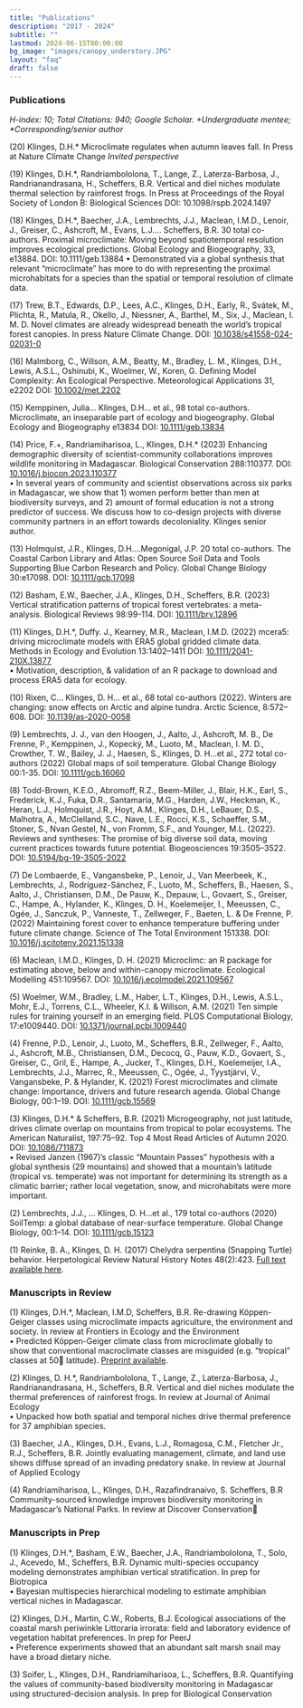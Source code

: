 ```yaml
---
title: "Publications"
description: "2017 - 2024"
subtitle: ""
lastmod: 2024-06-15T00:00:00
bg_image: "images/canopy_understory.JPG"
layout: "faq"
draft: false
---
```


### Publications

_H-index: 10; Total Citations: 940; Google Scholar. +Undergraduate mentee; \*Corresponding/senior author_

(20) Klinges, D.H.\* Microclimate regulates when autumn leaves fall. In Press at Nature Climate Change _Invited perspective_

(19) Klinges, D.H.\*, Randriambololona, T., Lange, Z., Laterza-Barbosa, J., Randrianandrasana, H., Scheffers, B.R. Vertical and diel niches modulate thermal selection by rainforest frogs. In Press at Proceedings of the Royal Society of London B: Biological Sciences DOI: 10.1098/rspb.2024.1497

(18) Klinges, D.H.\*, Baecher, J.A., Lembrechts, J.J., Maclean, I.M.D., Lenoir, J., Greiser, C., Ashcroft, M., Evans, L.J…. Scheffers, B.R. 30 total co-authors. Proximal microclimate: Moving beyond spatiotemporal resolution improves ecological predictions. Global Ecology and Biogeography, 33, e13884. DOI: 10.1111/geb.13884
• Demonstrated via a global synthesis that relevant “microclimate” has more to do with representing the proximal microhabitats for a species than the spatial or temporal resolution of climate data.

(17) Trew, B.T., Edwards, D.P., Lees, A.C., Klinges, D.H., Early, R., Svátek, M., Plichta, R., Matula, R., Okello, J., Niessner, A., Barthel, M., Six, J., Maclean, I. M. D. Novel climates are already widespread beneath the world’s tropical forest canopies. In press Nature Climate Change. DOI: [10.1038/s41558-024-02031-0](https://www.nature.com/articles/s41558-024-02031-0)

(16) Malmborg, C., Willson, A.M., Beatty, M., Bradley, L. M., Klinges, D.H., Lewis, A.S.L., Oshinubi, K., Woelmer, W., Koren, G. Defining Model Complexity: An Ecological Perspective. Meteorological Applications 31, e2202 DOI: [10.1002/met.2202
](https://onlinelibrary.wiley.com/doi/abs/10.1002/met.2202)

(15) Kemppinen, Julia… Klinges, D.H… et al., 98 total co-authors. Microclimate, an inseparable part of ecology and biogeography. Global Ecology and Biogeography e13834 DOI: [10.1111/geb.13834
](https://onlinelibrary.wiley.com/doi/abs/10.1111/geb.13834)

(14) Price, F.+, Randriamiharisoa, L., Klinges, D.H.\* (2023) Enhancing demographic diversity of scientist-community collaborations improves wildlife monitoring in Madagascar. Biological Conservation 288:110377. DOI: [10.1016/j.biocon.2023.110377](https://www.sciencedirect.com/science/article/pii/S0006320723004780)  
• In several years of community and scientist observations across six parks in Madagascar, we show that 1) women perform better than men at biodiversity surveys, and 2) amount of formal education is not a strong predictor of success. We discuss how to co-design projects with diverse community partners in an effort towards decoloniality. Klinges senior author.

(13) Holmquist, J.R., Klinges, D.H….Megonigal, J.P. 20 total co-authors. The Coastal Carbon Library and Atlas: Open Source Soil Data and Tools Supporting Blue Carbon Research and Policy. Global Change Biology 30:e17098. DOI: [10.1111/gcb.17098
](https://onlinelibrary.wiley.com/doi/abs/10.1111/gcb.17098)

(12) Basham, E.W., Baecher, J.A., Klinges, D.H., Scheffers, B.R. (2023) Vertical stratification patterns of tropical forest vertebrates: a meta-analysis. Biological Reviews 98:99-114. DOI: [10.1111/brv.12896](https://onlinelibrary.wiley.com/doi/abs/10.1111/brv.12896)

(11) Klinges, D.H.\*, Duffy. J., Kearney, M.R., Maclean, I.M.D. (2022) mcera5: driving microclimate models with ERA5 global gridded climate data. Methods in Ecology and Evolution 13:1402–1411 DOI: [10.1111/2041-210X.13877](https://onlinelibrary.wiley.com/doi/abs/10.1111/2041-210X.13877)  
• Motivation, description, & validation of an R package to download and process ERA5 data for ecology.

(10) Rixen, C… Klinges, D. H… et al., 68 total co-authors (2022). Winters are changing: snow effects on Arctic and alpine tundra. Arctic Science, 8:572–608. DOI: [10.1139/as-2020-0058
](https://cdnsciencepub.com/doi/full/10.1139/as-2020-0058)

(9) Lembrechts, J. J., van den Hoogen, J., Aalto, J., Ashcroft, M. B., De Frenne, P., Kemppinen, J., Kopecký, M., Luoto, M., Maclean, I. M. D., Crowther, T. W., Bailey, J. J., Haesen, S., Klinges, D. H…et al., 272 total co-authors (2022) Global maps of soil temperature. Global Change Biology 00:1-35. DOI: [10.1111/gcb.16060](https://onlinelibrary.wiley.com/doi/abs/10.1111/gcb.16060)

(8) Todd-Brown, K.E.O., Abromoff, R.Z., Beem-Miller, J., Blair, H.K., Earl, S., Frederick, K.J., Fuka, D.R., Santamaria, M.G., Harden, J.W., Heckman, K., Heran, L.J., Holmquist, J.R., Hoyt, A.M., Klinges, D.H., LeBauer, D.S., Malhotra, A., McClelland, S.C., Nave, L.E., Rocci, K.S., Schaeffer, S.M., Stoner, S., Nvan Gestel, N., von Fromm, S.F., and Younger, M.L. (2022). Reviews and syntheses: The promise of big diverse soil data, moving current practices towards future potential. Biogeosciences 19:3505–3522. DOI: [10.5194/bg-19-3505-2022](https://hal.archives-ouvertes.fr/hal-03747244)

(7) De Lombaerde, E., Vangansbeke, P., Lenoir, J., Van Meerbeek, K., Lembrechts, J., Rodríguez-Sánchez, F., Luoto, M., Scheffers, B., Haesen, S., Aalto, J., Christiansen, D.M., De Pauw, K., Depauw, L., Govaert, S., Greiser, C., Hampe, A., Hylander, K., Klinges, D. H., Koelemeijer, I., Meeussen, C., Ogée, J., Sanczuk, P., Vanneste, T., Zellweger, F., Baeten, L. & De Frenne, P. (2022) Maintaining forest cover to enhance temperature buffering under future climate change. Science of The Total Environment 151338. DOI: [10.1016/j.scitotenv.2021.151338
](https://www.sciencedirect.com/science/article/pii/S0048969721064160)

(6) Maclean, I.M.D., Klinges, D. H. (2021) Microclimc: an R package for estimating above, below and within-canopy microclimate. Ecological Modelling 451:109567. DOI: [10.1016/j.ecolmodel.2021.109567](https://www.sciencedirect.com/science/article/pii/S0304380021001265)

(5) Woelmer, W.M., Bradley, L.M., Haber, L.T., Klinges, D.H., Lewis, A.S.L., Mohr, E.J., Torrens, C.L., Wheeler, K.I. & Willson, A.M. (2021) Ten simple rules for training yourself in an emerging field. PLOS Computational Biology, 17:e1009440. DOI: [10.1371/journal.pcbi.1009440
](https://journals.plos.org/ploscompbiol/article?id=10.1371/journal.pcbi.1009440)

(4) Frenne, P.D., Lenoir, J., Luoto, M., Scheffers, B.R., Zellweger, F., Aalto, J., Ashcroft, M.B., Christiansen, D.M., Decocq, G., Pauw, K.D., Govaert, S., Greiser, C., Gril, E., Hampe, A., Jucker, T., Klinges, D.H., Koelemeijer, I.A., Lembrechts, J.J., Marrec, R., Meeussen, C., Ogée, J., Tyystjärvi, V., Vangansbeke, P. & Hylander, K. (2021) Forest microclimates and climate change: Importance, drivers and future research agenda. Global Change Biology, 00:1–19. DOI: [10.1111/gcb.15569](https://onlinelibrary.wiley.com/doi/abs/10.1111/gcb.15569)

(3) Klinges, D.H.\* & Scheffers, B.R. (2021) Microgeography, not just latitude, drives climate overlap on mountains from tropical to polar ecosystems. The American Naturalist, 197:75–92. Top 4 Most Read Articles of Autumn 2020. DOI: [10.1086/711873](https://www.journals.uchicago.edu/doi/10.1086/711873)  
• Revised Janzen (1967)’s classic “Mountain Passes” hypothesis with a global synthesis (29 mountains) and showed that a mountain’s latitude (tropical vs. temperate) was not important for determining its strength as a climatic barrier; rather local vegetation, snow, and microhabitats were more important.

(2) Lembrechts, J.J., … Klinges, D. H…et al., 179 total co-authors (2020) SoilTemp: a global database of near-surface temperature. Global Change Biology, 00:1–14. DOI: [10.1111/gcb.15123](https://onlinelibrary.wiley.com/doi/abs/10.1111/gcb.15123)

(1) Reinke, B. A., Klinges, D. H. (2017) Chelydra serpentina (Snapping Turtle) behavior. Herpetological Review Natural History Notes 48(2):423. [Full text available here](https://www.researchgate.net/publication/318726391_Chelydra_serpentina_Snapping_Turtle_Behavior).

### Manuscripts in Review

(1) Klinges, D.H.\*, Maclean, I.M.D, Scheffers, B.R. Re-drawing Köppen-Geiger classes using microclimate impacts agriculture, the environment and society. In review at Frontiers in Ecology and the Environment  
• Predicted Köppen-Geiger climate class from microclimate globally to show that conventional macroclimate classes are misguided (e.g. “tropical” classes at 50 latitude). [Preprint available](https://www.biorxiv.org/content/10.1101/2023.11.20.567953v1).

(2) Klinges, D. H.\*, Randriambololona, T., Lange, Z., Laterza-Barbosa, J., Randrianandrasana, H., Scheffers, B.R. Vertical and diel niches modulate the thermal preferences of rainforest frogs. In review at Journal of Animal Ecology  
• Unpacked how both spatial and temporal niches drive thermal preference for 37 amphibian species.

(3) Baecher, J.A., Klinges, D.H., Evans, L.J., Romagosa, C.M., Fletcher Jr., R.J., Scheffers, B.R. Jointly evaluating management, climate, and land use shows diffuse spread of an invading predatory snake. In review at Journal of Applied Ecology

(4) Randriamiharisoa, L., Klinges, D.H., Razafindranaivo, S. Scheffers, B.R Community-sourced knowledge improves biodiversity monitoring in Madagascar’s National Parks. In review at Discover Conservation

### Manuscripts in Prep

(1) Klinges, D.H.\*, Basham, E.W., Baecher, J.A., Randriambololona, T., Solo, J., Acevedo, M., Scheffers, B.R. Dynamic multi-species occupancy modeling demonstrates amphibian vertical stratification. In prep for Biotropica  
• Bayesian multispecies hierarchical modeling to estimate amphibian vertical niches in Madagascar.

(2) Klinges, D.H., Martin, C.W., Roberts, B.J. Ecological associations of the coastal marsh periwinkle Littoraria irrorata: field and laboratory evidence of vegetation habitat preferences. In prep for PeerJ  
• Preference experiments showed that an abundant salt marsh snail may have a broad dietary niche.

(3) Soifer, L., Klinges, D.H., Randriamiharisoa, L., Scheffers, B.R. Quantifying the values of community-based biodiversity monitoring in Madagascar using structured-decision analysis. In prep for Biological Conservation

